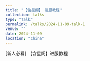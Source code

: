 ```yaml
---
title: "【含星阁】 进服教程"
collection: talks
type: "Talk"
permalink: /talks/2024-11-09-talk-1
venue: ""
date: 2024-11-09
location: "China"
---
```


[新人必看] 【含星阁】进服教程
